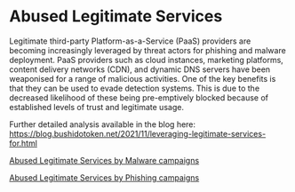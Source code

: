 # Abused Legitimate Services

Legitimate third-party Platform-as-a-Service (PaaS) providers are becoming increasingly leveraged by threat actors for phishing and malware deployment. PaaS providers such as cloud instances, marketing platforms, content delivery networks (CDN), and dynamic DNS servers have been weaponised for a range of malicious activities. One of the key benefits is that they can be used to evade detection systems. This is due to the decreased likelihood of these being pre-emptively blocked because of established levels of trust and legitimate usage. 

Further detailed analysis available in the blog here: https://blog.bushidotoken.net/2021/11/leveraging-legitimate-services-for.html

[Abused Legitimate Services by Malware campaigns](https://github.com/BushidoUK/Abused-Legitimate-Services/blob/main/Malware.csv)

[Abused Legitimate Services by Phishing campaigns](https://github.com/BushidoUK/Abused-Legitimate-Services/blob/main/Phishing.csv)
